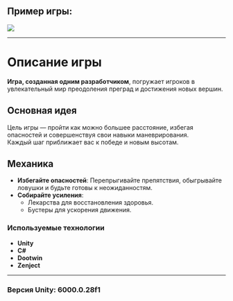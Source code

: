 ## Пример игры:

![](https://github.com/esoji1/RunnerUnity6/blob/master/ReadmeAssets/Runner%202025-01-02%2021-27-53%20(online-video-cutter.com).gif?raw=true)

---

# Описание игры

**Игра, созданная одним разработчиком**, погружает игроков в увлекательный мир преодоления преград и достижения новых вершин.

## Основная идея
Цель игры — пройти как можно большее расстояние, избегая опасностей и совершенствуя свои навыки маневрирования.  
Каждый шаг приближает вас к победе и новым высотам.

## Механика
- **Избегайте опасностей**: Перепрыгивайте препятствия, обыгрывайте ловушки и будьте готовы к неожиданностям.
- **Собирайте усиления**:
  - Лекарства для восстановления здоровья.
  - Бустеры для ускорения движения.

### Используемые технологии
- **Unity**
- **C#**
- **Dootwin**
- **Zenject**

---

### Версия Unity: 6000.0.28f1

